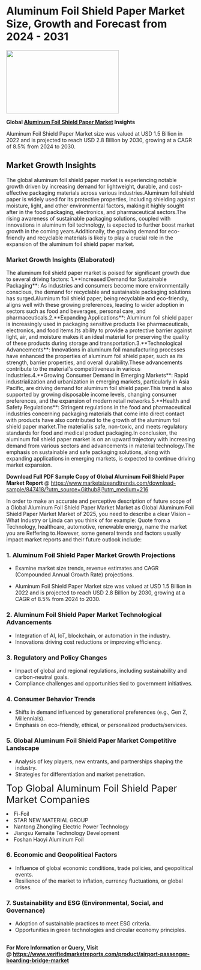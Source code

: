 <H1>Aluminum Foil Shield Paper Market Size, Growth and Forecast from 2024 - 2031</H1><img class="aligncenter size-medium wp-image-584254" src="https://thirdeyenews.in/wp-content/uploads/2024/09/Global-Market-Research-300x168.jpeg" alt="" width="300" height="168" /><p><strong>Global&nbsp;<a href="https://www.marketsizeandtrends.com/download-sample/847418/?utm_source=Github8j?utm_medium=216">Aluminum Foil Shield Paper Market</a> Insights</strong></p><p>Aluminum Foil Shield Paper Market size was valued at USD 1.5 Billion in 2022 and is projected to reach USD 2.8 Billion by 2030, growing at a CAGR of 8.5% from 2024 to 2030.</p><p><h2>Market Growth Insights</h2> The global aluminum foil shield paper market is experiencing notable growth driven by increasing demand for lightweight, durable, and cost-effective packaging materials across various industries.Aluminum foil shield paper is widely used for its protective properties, including shielding against moisture, light, and other environmental factors, making it highly sought after in the food packaging, electronics, and pharmaceutical sectors.The rising awareness of sustainable packaging solutions, coupled with innovations in aluminum foil technology, is expected to further boost market growth in the coming years.Additionally, the growing demand for eco-friendly and recyclable materials is likely to play a crucial role in the expansion of the aluminum foil shield paper market.<h3>Market Growth Insights (Elaborated)</h3> The aluminum foil shield paper market is poised for significant growth due to several driving factors: 1.**Increased Demand for Sustainable Packaging**: As industries and consumers become more environmentally conscious, the demand for recyclable and sustainable packaging solutions has surged.Aluminum foil shield paper, being recyclable and eco-friendly, aligns well with these growing preferences, leading to wider adoption in sectors such as food and beverages, personal care, and pharmaceuticals.2.**Expanding Applications**: Aluminum foil shield paper is increasingly used in packaging sensitive products like pharmaceuticals, electronics, and food items.Its ability to provide a protective barrier against light, air, and moisture makes it an ideal material for preserving the quality of these products during storage and transportation.3.**Technological Advancements**: Innovations in aluminum foil manufacturing processes have enhanced the properties of aluminum foil shield paper, such as its strength, barrier properties, and overall durability.These advancements contribute to the material's competitiveness in various industries.4.**Growing Consumer Demand in Emerging Markets**: Rapid industrialization and urbanization in emerging markets, particularly in Asia Pacific, are driving demand for aluminum foil shield paper.This trend is also supported by growing disposable income levels, changing consumer preferences, and the expansion of modern retail networks.5.**Health and Safety Regulations**: Stringent regulations in the food and pharmaceutical industries concerning packaging materials that come into direct contact with products have also contributed to the growth of the aluminum foil shield paper market.The material is safe, non-toxic, and meets regulatory standards for food and medical product packaging.In conclusion, the aluminum foil shield paper market is on an upward trajectory with increasing demand from various sectors and advancements in material technology.The emphasis on sustainable and safe packaging solutions, along with expanding applications in emerging markets, is expected to continue driving market expansion.<p><span class=""><strong>Download Full PDF Sample Copy of Global Aluminum Foil Shield Paper Market Report</strong> @ <a href="https://www.marketsizeandtrends.com/download-sample/847418/?utm_source=Github8j?utm_medium=216" target="_blank">https://www.marketsizeandtrends.com/download-sample/847418/?utm_source=Github8j?utm_medium=216</a></span></p><p>In order to make an accurate and perceptive description of future scope of a Global&nbsp;Aluminum Foil Shield Paper Market Market as Global&nbsp;Aluminum Foil Shield Paper Market Market of 2025, you need to describe a clear Vision &ndash; What Industry or Linda can you think of for example: Quote from a Technology, healthcare, automotive, renewable energy, name the market you are Reffering to.However, some general trends and factors usually impact market reports and their future outlook include:</p><h3>1.&nbsp;<strong>Aluminum Foil Shield Paper Market Growth Projections</strong></h3><ul><li>Examine market size trends, revenue estimates and CAGR (Compounded Annual Growth Rate) projections.</li><li><p>Aluminum Foil Shield Paper Market size was valued at USD 1.5 Billion in 2022 and is projected to reach USD 2.8 Billion by 2030, growing at a CAGR of 8.5% from 2024 to 2030.</p></li></ul><h3>2.&nbsp;<strong>Aluminum Foil Shield Paper Market Technological Advancements</strong></h3><ul><li>Integration of AI, IoT, blockchain, or automation in the industry.</li><li>Innovations driving cost reductions or improving efficiency.</li></ul><h3>3.&nbsp;<strong>Regulatory and Policy Changes</strong></h3><ul><li>Impact of global and regional regulations, including sustainability and carbon-neutral goals.</li><li>Compliance challenges and opportunities tied to government initiatives.</li></ul><h3>4.&nbsp;<strong>Consumer Behavior Trends</strong></h3><ul><li>Shifts in demand influenced by generational preferences (e.g., Gen Z, Millennials).</li><li>Emphasis on eco-friendly, ethical, or personalized products/services.</li></ul><h3>5.&nbsp;<strong>Global Aluminum Foil Shield Paper Market Competitive Landscape</strong></h3><ul><li>Analysis of key players, new entrants, and partnerships shaping the industry.</li><li>Strategies for differentiation and market penetration.</li></ul><p data-pm-slice="1 1 []"><span style="color: inherit; font-family: inherit; font-size: 25px;">Top Global Aluminum Foil Shield Paper Market Companies</span></p><div class="" data-test-id=""><p><li>Fi-Foil</li><li> STAR NEW MATERIAL GROUP</li><li> Nantong Zhongling Electric Power Technology</li><li> Jiangsu Kemaite Technology Development</li><li> Foshan Haoyi Aluminum Foil</li></p></div><h3>6.&nbsp;<strong>Economic and Geopolitical Factors</strong></h3><ul><li>Influence of global economic conditions, trade policies, and geopolitical events.</li><li>Resilience of the market to inflation, currency fluctuations, or global crises.</li></ul><h3>7.&nbsp;<strong>Sustainability and ESG (Environmental, Social, and Governance)</strong></h3><ul><li>Adoption of sustainable practices to meet ESG criteria.</li><li>Opportunities in green technologies and circular economy principles.</li></ul><h2><strong style="font-size: 14px;">For More Information or Query, Visit @&nbsp;</strong><a style="background-color: #ffffff; font-size: 14px;" href="https://www.marketsizeandtrends.com/report/aluminum-foil-shield-paper-market/" target="_blank">https://www.verifiedmarketreports.com/product/airport-passenger-boarding-bridge-market</a></h2>